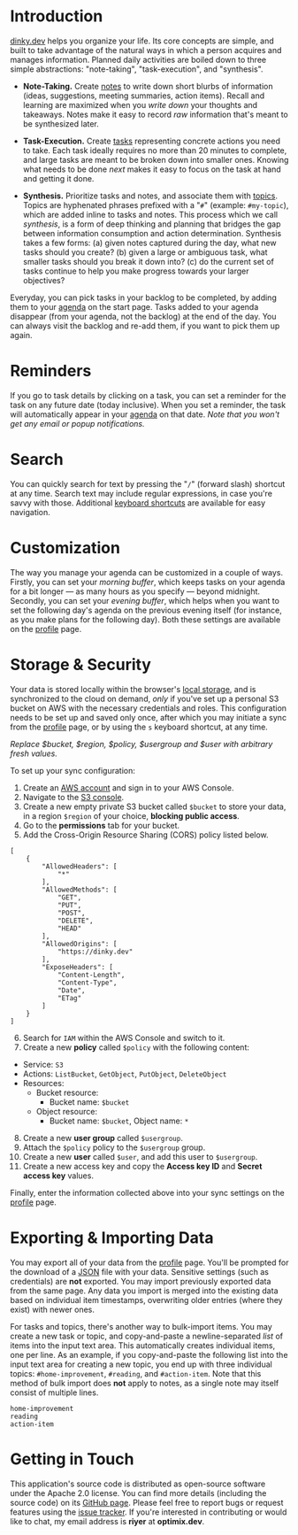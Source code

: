 # Introduction

[dinky.dev](/) helps you organize your life. Its core concepts are simple, and built to take advantage of the natural ways in which a person acquires and manages information. Planned daily activities are boiled down to three simple abstractions: "note-taking", "task-execution", and "synthesis".

* **Note-Taking.** Create [notes](/notes) to write down short blurbs of information (ideas, suggestions, meeting summaries, action items). Recall and learning are maximized when you *write down* your thoughts and takeaways. Notes make it easy to record *raw* information that's meant to be synthesized later.

* **Task-Execution.** Create [tasks](/tasks) representing concrete actions you need to take. Each task ideally requires no more than 20 minutes to complete, and large tasks are meant to be broken down into smaller ones. Knowing what needs to be done *next* makes it easy to focus on the task at hand and getting it done.

* **Synthesis.** Prioritize tasks and notes, and associate them with [topics](/topics). Topics are hyphenated phrases prefixed with a "`#`" (example: `#my-topic`), which are added inline to tasks and notes. This process which we call *synthesis*, is a form of deep thinking and planning that bridges the gap between information consumption and action determination. Synthesis takes a few forms: (a) given notes captured during the day, what new tasks should you create? (b) given a large or ambiguous task, what smaller tasks should you break it down into? (c) do the current set of tasks continue to help you make progress towards your larger objectives?

Everyday, you can pick tasks in your backlog to be completed, by adding them to your [agenda](/) on the start page. Tasks added to your agenda disappear (from your agenda, not the backlog) at the end of the day. You can always visit the backlog and re-add them, if you want to pick them up again.

# Reminders

If you go to task details by clicking on a task, you can set a reminder for the task on any future date (today inclusive). When you set a reminder, the task will automatically appear in your [agenda](/) on that date. *Note that you won't get any email or popup notifications.*

# Search

You can quickly search for text by pressing the "`/`" (forward slash) shortcut at any time. Search text may include regular expressions, in case you're savvy with those. Additional [keyboard shortcuts](#keyboard-shortcuts) are available for easy navigation.

# Customization

The way you manage your agenda can be customized in a couple of ways. Firstly, you can set your *morning buffer*, which keeps tasks on your agenda for a bit longer — as many hours as you specify — beyond midnight. Secondly, you can set your *evening buffer*, which helps when you want to set the following day's agenda on the previous evening itself (for instance, as you make plans for the following day). Both these settings are available on the [profile](/profile/#agenda-preferences) page.

# Storage & Security

Your data is stored locally within the browser's [local storage](https://developer.mozilla.org/en-US/docs/Web/API/Window/localStorage), and is synchronized to the cloud on demand, *only* if you've set up a personal S3 bucket on AWS with the necessary credentials and roles. This configuration needs to be set up and saved only once, after which you may initiate a sync from the [profile](/profile/#cloud-sync) page, or by using the `s` keyboard shortcut, at any time.

*Replace $bucket, $region, $policy, $usergroup and $user with arbitrary fresh values.*

To set up your sync configuration:

1. Create an [AWS account](https://aws.amazon.com) and sign in to your AWS Console.
2. Navigate to the [S3 console](https://s3.console.aws.amazon.com).
3. Create a new empty private S3 bucket called `$bucket` to store your data, in a region `$region` of your choice, **blocking public access**.
4. Go to the **permissions** tab for your bucket.
5. Add the Cross-Origin Resource Sharing (CORS) policy listed below.

```
[
    {
        "AllowedHeaders": [
            "*"
        ],
        "AllowedMethods": [
            "GET",
            "PUT",
            "POST",
            "DELETE",
            "HEAD"
        ],
        "AllowedOrigins": [
            "https://dinky.dev"
        ],
        "ExposeHeaders": [
            "Content-Length",
            "Content-Type",
            "Date",
            "ETag"
        ]
    }
]
```

6. Search for `IAM` within the AWS Console and switch to it.
7. Create a new **policy** called `$policy` with the following content:

* Service: `S3`
* Actions: `ListBucket`, `GetObject`, `PutObject`, `DeleteObject`
* Resources:
    - Bucket resource:
        - Bucket name: `$bucket`
    - Object resource:
        - Bucket name: `$bucket`, Object name: `*`

8. Create a new **user group** called `$usergroup`.
9. Attach the `$policy` policy to the `$usergroup` group.
10. Create a new **user** called `$user`, and add this user to `$usergroup`.
11. Create a new access key and copy the **Access key ID** and **Secret access key** values.

Finally, enter the information collected above into your sync settings on the [profile](/profile/#cloud-sync) page.

# Exporting & Importing Data

You may export all of your data from the [profile](/profile/#manage-your-data) page. You'll be prompted for the download of a [JSON](https://www.json.org) file with your data. Sensitive settings (such as credentials) are **not** exported. You may import previously exported data from the same page. Any data you import is merged into the existing data based on individual item timestamps, overwriting older entries (where they exist) with newer ones.

For tasks and topics, there's another way to bulk-import items. You may create a new task or topic, and copy-and-paste a newline-separated *list* of items into the input text area. This automatically creates individual items, one per line. As an example, if you copy-and-paste the following list into the input text area for creating a new topic, you end up with three individual topics: `#home-improvement`, `#reading`, and `#action-item`. Note that this method of bulk import does **not** apply to notes, as a single note may itself consist of multiple lines.

```
home-improvement
reading
action-item
```

# Getting in Touch

This application's source code is distributed as open-source software under the Apache 2.0 license. You can find more details (including the source code) on its [GitHub page](https://github.com/rri/dinky). Please feel free to report bugs or request features using the [issue tracker](https://github.com/rri/dinky/issues). If you're interested in contributing or would like to chat, my email address is **riyer** at **optimix.dev**.
